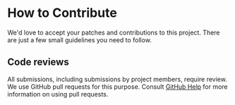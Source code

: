 # How to Contribute

We'd love to accept your patches and contributions to this project. There are
just a few small guidelines you need to follow.


## Code reviews

All submissions, including submissions by project members, require review. We
use GitHub pull requests for this purpose. Consult
[GitHub Help](https://help.github.com/articles/about-pull-requests/) for more
information on using pull requests.
